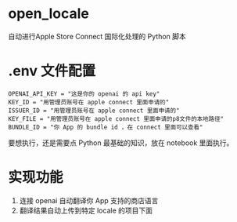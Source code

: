# open_locale
自动进行Apple  Store Connect 国际化处理的 Python 脚本

# .env 文件配置

```
OPENAI_API_KEY = "这是你的 openai 的 api key"
KEY_ID = "用管理员账号在 apple connect 里面申请的"
ISSUER_ID = "用管理员账号在 apple connect 里面申请的"
KEY_FILE = "用管理员账号在 apple connect 里面申请的p8文件的本地路径"
BUNDLE_ID = "你 App 的 bundle id ，在 connect 里面可以查看"
```
要想执行，还是需要点 Python 最基础的知识，放在 notebook 里面执行。

# 实现功能

1. 连接 openai 自动翻译你 App 支持的商店语言
2. 翻译结果自动上传到特定 locale 的项目下面

